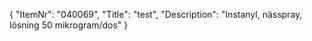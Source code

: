 {
  "ItemNr": "040069",
  "Title": "test",
  "Description": "Instanyl, nässpray, lösning 50 mikrogram/dos"
}